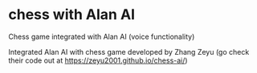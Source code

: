 # chess with Alan AI
Chess game integrated with Alan AI (voice functionality)

Integrated Alan AI with chess game developed by Zhang Zeyu (go check their code out at https://zeyu2001.github.io/chess-ai/)
